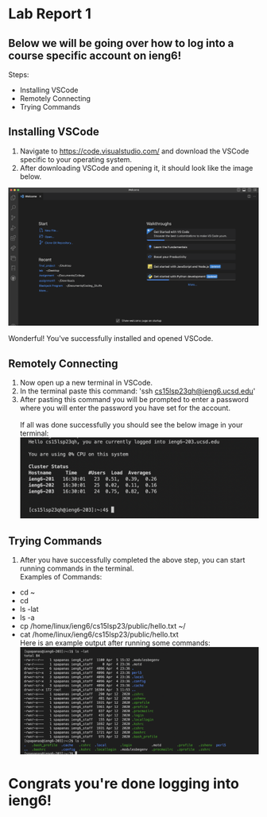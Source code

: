 # Lab Report 1 <br>

## Below we will be going over how to log into a course specific account on ieng6! <br>

Steps: <br>
- Installing VSCode
- Remotely Connecting
- Trying Commands

## Installing VSCode
1. Navigate to https://code.visualstudio.com/ and download the VSCode specific to your operating system. <br>
2. After downloading VSCode and opening it, it should look like the image below. <br>

![VS Code](vscode.png) <br>

Wonderful! You've successfully installed and opened VSCode.

## Remotely Connecting
1. Now open up a new terminal in VSCode. <br>
2. In the terminal paste this command: 'ssh cs15lsp23qh@ieng6.ucsd.edu' <br>
3. After pasting this command you will be prompted to enter a password where you will enter the password you have set for the account. <br> <br>
If all was done successfully you should see the below image in your terminal: <br>
![remote](remote.png) <br>

## Trying Commands
1. After you have successfully completed the above step, you can start running commands in the terminal. <br> 
Examples of Commands: <br>
- cd ~
- cd
- ls -lat
- ls -a
- cp /home/linux/ieng6/cs15lsp23/public/hello.txt ~/
- cat /home/linux/ieng6/cs15lsp23/public/hello.txt <br>
Here is an example output after running some commands: <br>
![command](commands.png) <br>

# Congrats you're done logging into ieng6!












